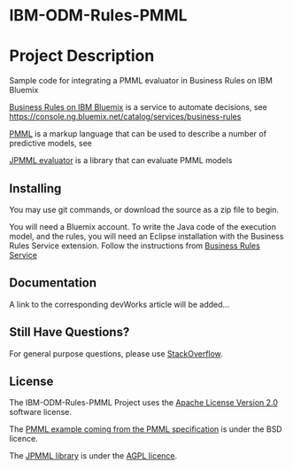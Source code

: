 # IBM-ODM-Rules-PMML

# Project Description
Sample code for integrating a PMML evaluator in Business Rules on IBM Bluemix


[Business Rules on IBM Bluemix](https://console.bluemix.net/catalog/services/business-rules) is a service to automate decisions, see https://console.ng.bluemix.net/catalog/services/business-rules

[PMML](http://dmg.org/pmml/v4-3/GeneralStructure.html) is a markup language that can be used to describe a number of predictive models, see 

[JPMML evaluator](https://github.com/jpmml/jpmml-evaluator) is a library that can evaluate PMML models

## Installing
You may use git commands, or download the source as a zip file to begin.
 
You will need a Bluemix account. To write the Java code of the execution model, and the rules, you will need an Eclipse installation with the Business Rules Service extension.
Follow the instructions from [Business Rules Service](https://console.ng.bluemix.net/docs/services/rules/index-gentopic1.html)

## Documentation
A link to the corresponding devWorks article will be added...

## Still Have Questions?
For general purpose questions, please use [StackOverflow](http://stackoverflow.com/questions/tagged/IBM-ODM).

## License <a name="license"></a>
The IBM-ODM-Rules-PMML Project uses the [Apache License Version 2.0](LICENSE) software license.

The [PMML example coming from the PMML specification](http://dmg.org/pmml/v4-3/NeuralNetwork.html) is under the BSD licence.

The [JPMML library](https://github.com/jpmml/jpmml-evaluator) is under the [AGPL licence](https://github.com/jpmml/jpmml-evaluator/blob/master/LICENSE.txt).



